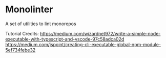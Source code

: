 # Monolinter
A set of utilities to lint monorepos



Tutorial Credits:
https://medium.com/wizardnet972/write-a-simple-node-executable-with-typescript-and-vscode-97c58adca02d
https://medium.com/jspoint/creating-cli-executable-global-npm-module-5ef734febe32